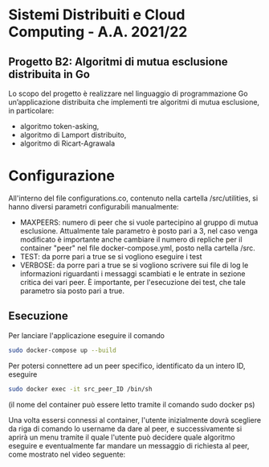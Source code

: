 # Sistemi Distribuiti e Cloud Computing - A.A. 2021/22
## Progetto B2: Algoritmi di mutua esclusione distribuita in Go

Lo scopo del progetto è realizzare nel linguaggio di programmazione Go un’applicazione distribuita che
implementi tre algoritmi di mutua esclusione, in particolare:
- algoritmo token-asking,
- algoritmo di Lamport distribuito,
- algoritmo di Ricart-Agrawala

# Configurazione 
All'interno del file configurations.co, contenuto nella cartella /src/utilities, si hanno diversi parametri configurabili manualmente:
- MAXPEERS: numero di peer che si vuole partecipino al gruppo di mutua esclusione. Attualmente tale parametro è posto pari a 3, nel caso venga modificato è importante anche cambiare il numero di repliche per il container "peer" nel file docker-compose.yml, posto nella cartella /src. 
- TEST: da porre pari a true se si vogliono eseguire i test
- VERBOSE: da porre pari a true se si vogliono scrivere sui file di log le informazioni riguardanti i messaggi scambiati e le entrate in sezione critica dei vari peer.
È importante, per l'esecuzione dei test, che tale parametro sia posto pari a true.

## Esecuzione
Per lanciare l'applicazione eseguire il comando
```sh
sudo docker-compose up --build
```
Per potersi connettere ad un peer specifico, identificato da un intero ID, eseguire
``` sh
sudo docker exec -it src_peer_ID /bin/sh
``` 
(il nome del container può essere letto tramite il comando sudo docker ps)

Una volta essersi connessi al container, l'utente inizialmente dovrà scegliere da riga di comando lo username da dare al peer, e successivamente si aprirà un menu tramite il quale l'utente può decidere quale algoritmo eseguire e eventualmente far mandare un messaggio di richiesta al peer, come mostrato nel video seguente: 




